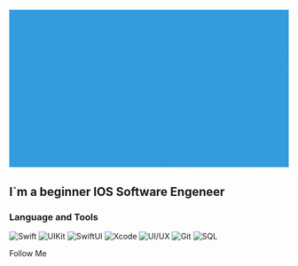 [![Header](https://github.com/mustafos/mustafos/blob/master/assets/header.gif)](urlMySite)

## I`m a beginner IOS Software Engeneer

### Language and Tools
![Swift](https://img.shields.io/badge/-Swift-349DDD?style=for-the-badge&logo=swift&logoColor=white)
![UIKit](https://img.shields.io/badge/-UIKit-349DDD?style=for-the-badge&logo=uikit&logoColor=white)
![SwiftUI](https://img.shields.io/badge/-SwiftUI-349DDD?style=for-the-badge&logo=swiftui&logoColor=white)
![Xcode](https://img.shields.io/badge/-Xcode-349DDD?style=for-the-badge&logo=xcode&logoColor=white)
![UI/UX](https://img.shields.io/badge/-Figma-349DDD?style=for-the-badge&logo=figma&logoColor=white)
![Git](https://img.shields.io/badge/-GitHub-349DDD?style=for-the-badge&logo=git&logoColor=white)
![SQL](https://img.shields.io/badge/-SQL-349DDD?style=for-the-badge&logo=sql&logoColor=white)

Follow Me 